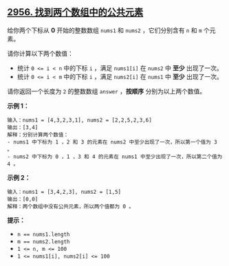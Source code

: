 ## [2956. 找到两个数组中的公共元素](https://leetcode.cn/problems/find-common-elements-between-two-arrays/)



给你两个下标从 **0** 开始的整数数组 `nums1` 和 `nums2` ，它们分别含有 `n` 和 `m` 个元素。

请你计算以下两个数值：

- 统计 `0 <= i < n` 中的下标 `i` ，满足 `nums1[i]` 在 `nums2` 中 **至少** 出现了一次。
- 统计 `0 <= i < m` 中的下标 `i` ，满足 `nums2[i]` 在 `nums1` 中 **至少** 出现了一次。

请你返回一个长度为 `2` 的整数数组 `answer` ，**按顺序** 分别为以上两个数值。

 

**示例 1：**

```
输入：nums1 = [4,3,2,3,1], nums2 = [2,2,5,2,3,6]
输出：[3,4]
解释：分别计算两个数值：
- nums1 中下标为 1 ，2 和 3 的元素在 nums2 中至少出现了一次，所以第一个值为 3 。
- nums2 中下标为 0 ，1 ，3 和 4 的元素在 nums1 中至少出现了一次，所以第二个值为 4 。
```

**示例 2：**

```
输入：nums1 = [3,4,2,3], nums2 = [1,5]
输出：[0,0]
解释：两个数组中没有公共元素，所以两个值都为 0 。
```

 

**提示：**

- `n == nums1.length`
- `m == nums2.length`
- `1 <= n, m <= 100`
- `1 <= nums1[i], nums2[i] <= 100`
